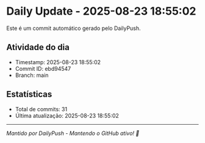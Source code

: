 # Daily Update - 2025-08-23 18:55:02

Este é um commit automático gerado pelo DailyPush.

## Atividade do dia
- Timestamp: 2025-08-23 18:55:02
- Commit ID: ebd94547
- Branch: main

## Estatísticas
- Total de commits: 31
- Última atualização: 2025-08-23 18:55:02

---
*Mantido por DailyPush - Mantendo o GitHub ativo! 🚀*
